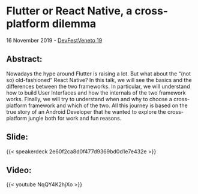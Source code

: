 # Flutter or React Native, a cross-platform dilemma


16 November 2019 - [DevFestVeneto 19](https://devfestvenice.com/schedule/2019-11-16?sessionId=221)

## Abstract:
Nowadays the hype around Flutter is raising a lot. But what about the “(not so) old-fashioned” React Native? In this talk, we will see the basics and the differences between the two frameworks. In particular, we will understand how to build User Interfaces and how the internals of the two framework works. Finally, we will try to understand when and why to choose a cross-platform framework and which of the two. All this journey is based on the true story of an Android Developer that he wanted to explore the cross-platform jungle both for work and fun reasons.

## Slide:

{{< speakerdeck 2e60f2ca8d0f477d9369bd0d1e7e432e >}}


## Video: 
{{< youtube NqQY4K2hjXo >}}

